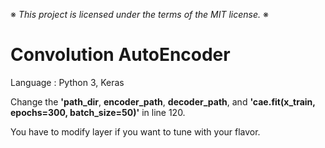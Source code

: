 ※ _This project is licensed under the terms of the MIT license._ ※

# Convolution AutoEncoder

Language : Python 3, Keras

Change the **'path_dir**, **encoder_path**, **decoder_path**, and **'cae.fit(x_train, epochs=300, batch_size=50)'** in line 120.

You have to modify layer if you want to tune with your flavor.
